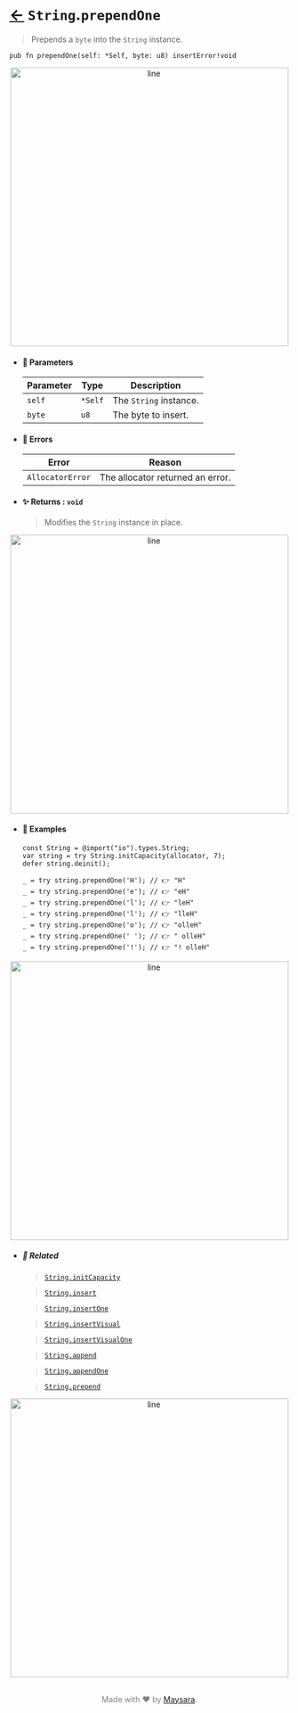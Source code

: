 # [←](../String.md) `String`.`prependOne`

> Prepends a `byte` into the `String` instance.

```zig
pub fn prependOne(self: *Self, byte: u8) insertError!void
```


<div align="center">
<img src="https://raw.githubusercontent.com/Super-ZIG/io/refs/heads/main/dist/img/md/line.png" alt="line" style="width:500px;"/>
</div>

- #### 🧩 Parameters

    | Parameter | Type    | Description            |
    | --------- | ------- | ---------------------- |
    | `self`    | `*Self` | The `String` instance. |
    | `byte`    | `u8`    | The byte to insert.    |

- #### 🚫 Errors

    | Error            | Reason                           |
    | ---------------- | -------------------------------- |
    | `AllocatorError` | The allocator returned an error. |

- #### ✨ Returns : `void`

    > Modifies the `String` instance in place.

<div align="center">
<img src="https://raw.githubusercontent.com/Super-ZIG/io/refs/heads/main/dist/img/md/line.png" alt="line" style="width:500px;"/>
</div>

- #### 🧪 Examples

    ```zig
    const String = @import("io").types.String;
    var string = try String.initCapacity(allocator, 7);
    defer string.deinit();
    ```

    ```zig
    _ = try string.prependOne('H'); // 👉 "H"
    _ = try string.prependOne('e'); // 👉 "eH"
    _ = try string.prependOne('l'); // 👉 "leH"
    _ = try string.prependOne('l'); // 👉 "lleH"
    _ = try string.prependOne('o'); // 👉 "olleH"
    _ = try string.prependOne(' '); // 👉 " olleH"
    _ = try string.prependOne('!'); // 👉 "! olleH"
    ```

<div align="center">
<img src="https://raw.githubusercontent.com/Super-ZIG/io/refs/heads/main/dist/img/md/line.png" alt="line" style="width:500px;"/>
</div>

- ##### 🔗 Related

  > [`String.initCapacity`](./initCapacity.md)

  > [`String.insert`](./insert.md)

  > [`String.insertOne`](./insertOne.md)

  > [`String.insertVisual`](./insertVisual.md)

  > [`String.insertVisualOne`](./insertVisualOne.md)

  > [`String.append`](./append.md)

  > [`String.appendOne`](./appendOne.md)

  > [`String.prepend`](./prepend.md)

<div align="center">
<img src="https://raw.githubusercontent.com/Super-ZIG/io/refs/heads/main/dist/img/md/line.png" alt="line" style="width:500px;"/>
</div>

<p align="center" style="color:grey;"><br />Made with ❤️ by <a href="http://github.com/maysara-elshewehy" target="blank">Maysara</a>.</p>